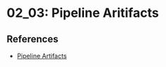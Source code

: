 # 02_03: Pipeline Aritifacts

## References
- [Pipeline Artifacts](https://support.atlassian.com/bitbucket-cloud/docs/use-artifacts-in-steps/)
